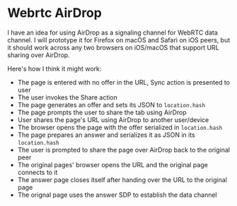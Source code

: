 # Webrtc AirDrop

I have an idea for using AirDrop as a signaling channel for WebRTC data channel.
I will prototype it for Firefox on macOS and Safari on iOS peers, but it should
work across any two browsers on iOS/macOS that support URL sharing over AirDrop.

Here's how I think it might work:

- The page is entered with no offer in the URL, Sync action is presented to user
- The user invokes the Share action
- The page generates an offer and sets its JSON to `location.hash`
- The page prompts the user to share the tab using AirDrop
- User shares the page's URL using AirDrop to another user/device
- The browser opens the page with the offer serialized in `location.hash`
- The page prepares an answer and serializes it as JSON in its `location.hash`
- The user is prompted to share the page over AirDrop back to the original peer
- The original pages' browser opens the URL and the original page connects to it
- The answer page closes itself after handing over the URL to the original page
- The orignal page uses the answer SDP to establish the data channel

